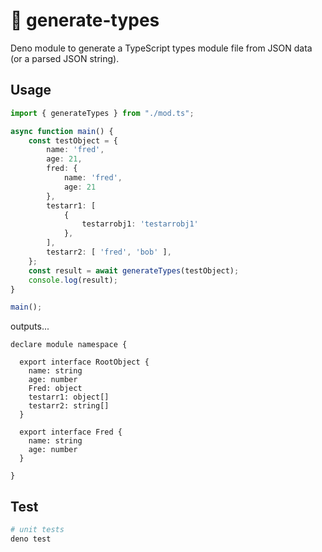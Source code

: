 # 🦕 generate-types

Deno module to generate a TypeScript types module file from JSON data (or a parsed JSON string).

## Usage

```typescript
import { generateTypes } from "./mod.ts";

async function main() {
    const testObject = {
        name: 'fred',
        age: 21,
        fred: {
            name: 'fred',
            age: 21
        },
        testarr1: [
            {
                testarrobj1: 'testarrobj1'
            },
        ],
        testarr2: [ 'fred', 'bob' ],
    };
    const result = await generateTypes(testObject);
    console.log(result);
}

main();
```

outputs...  

```
declare module namespace {

  export interface RootObject {
    name: string
    age: number
    Fred: object
    testarr1: object[]
    testarr2: string[]
  }

  export interface Fred {
    name: string
    age: number
  }

}
```

## Test

```bash
# unit tests
deno test
```

